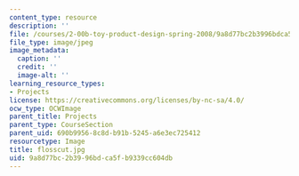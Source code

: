 ```yaml
---
content_type: resource
description: ''
file: /courses/2-00b-toy-product-design-spring-2008/9a8d77bc2b3996bdca5fb9339cc604db_flosscut.jpg
file_type: image/jpeg
image_metadata:
  caption: ''
  credit: ''
  image-alt: ''
learning_resource_types:
- Projects
license: https://creativecommons.org/licenses/by-nc-sa/4.0/
ocw_type: OCWImage
parent_title: Projects
parent_type: CourseSection
parent_uid: 690b9956-8c8d-b91b-5245-a6e3ec725412
resourcetype: Image
title: flosscut.jpg
uid: 9a8d77bc-2b39-96bd-ca5f-b9339cc604db
---
```

